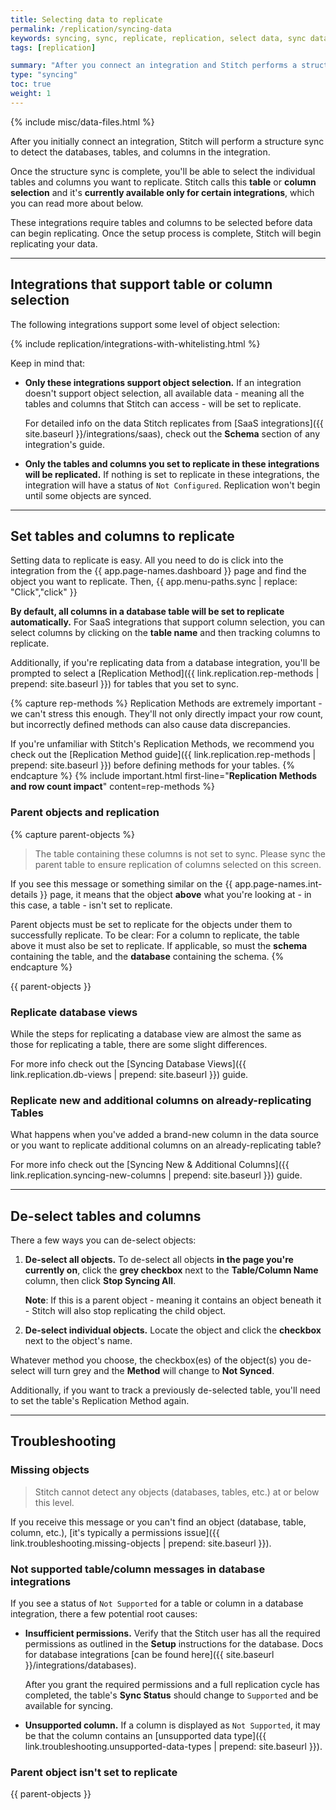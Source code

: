 ```yaml
---
title: Selecting data to replicate
permalink: /replication/syncing-data
keywords: syncing, sync, replicate, replication, select data, sync data, sync table, sync column
tags: [replication]

summary: "After you connect an integration and Stitch performs a structure sync, the next thing you'll do is select tables and columns to sync. In this guide, we'll walk you through how to sync/unsync objects for database and SaaS integrations."
type: "syncing"
toc: true
weight: 1
---
```

{% include misc/data-files.html %}

After you initially connect an integration, Stitch will perform a structure sync to detect the databases, tables, and columns in the integration.

Once the structure sync is complete, you'll be able to select the individual tables and columns you want to replicate. Stitch calls this **table** or **column selection** and it's **currently available only for certain integrations**, which you can read more about below.

These integrations require tables and columns to be selected before data can begin replicating. Once the setup process is complete, Stitch will begin replicating your data.

---

## Integrations that support table or column selection

The following integrations support some level of object selection: 

{% include replication/integrations-with-whitelisting.html %}

Keep in mind that:

- **Only these integrations support object selection.** If an integration doesn't support object selection, all available data - meaning all the tables and columns that Stitch can access - will be set to replicate.

  For detailed info on the data Stitch replicates from [SaaS integrations]({{ site.baseurl }}/integrations/saas), check out the **Schema** section of any integration's guide.
- **Only the tables and columns you set to replicate in these integrations will be replicated.** If nothing is set to replicate in these integrations, the integration will have a status of `Not Configured`. Replication won't begin until some objects are synced.

---

## Set tables and columns to replicate

Setting data to replicate is easy. All you need to do is click into the integration from the {{ app.page-names.dashboard }} page and find the object you want to replicate. Then, {{ app.menu-paths.sync | replace: "Click","click" }}

**By default, all columns in a database table will be set to replicate automatically.** For SaaS integrations that support column selection, you can select columns by clicking on the **table name** and then tracking columns to replicate.

Additionally, if you're replicating data from a database integration, you'll be prompted to select a [Replication Method]({{ link.replication.rep-methods | prepend: site.baseurl }}) for tables that you set to sync.

{% capture rep-methods %}
Replication Methods are extremely important - we can't stress this enough. They'll not only directly impact your row count, but incorrectly defined methods can also cause data discrepancies.

If you're unfamiliar with Stitch's Replication Methods, we recommend you check out the [Replication Method guide]({{ link.replication.rep-methods | prepend: site.baseurl }}) before defining methods for your tables.
{% endcapture %}
{% include important.html first-line="**Replication Methods and row count impact**" content=rep-methods %}

### Parent objects and replication
{% capture parent-objects %}
> The table containing these columns is not set to sync. Please sync the parent table to ensure replication of columns selected on this screen.

If you see this message or something similar on the {{ app.page-names.int-details }} page, it means that the object **above** what you're looking at - in this case, a table - isn't set to replicate.

Parent objects must be set to replicate for the objects under them to successfully replicate. To be clear: For a column to replicate, the table above it must also be set to replicate. If applicable, so must the **schema** containing the table, and the **database** containing the schema.
{% endcapture %}

{{ parent-objects }}

### Replicate database views

While the steps for replicating a database view are almost the same as those for replicating a table, there are some slight differences.

For more info check out the [Syncing Database Views]({{ link.replication.db-views | prepend: site.baseurl }}) guide.

### Replicate new and additional columns on already-replicating Tables

What happens when you've added a brand-new column in the data source or you want to replicate additional columns on an already-replicating table?

For more info check out the [Syncing New & Additional Columns]({{ link.replication.syncing-new-columns | prepend: site.baseurl }}) guide.

---

## De-select tables and columns

There a few ways you can de-select objects:

1. **De-select all objects.** To de-select all objects **in the page you're currently on**, click the **grey checkbox** next to the **Table/Column Name** column, then click **Stop Syncing All**.

   **Note**: If this is a parent object - meaning it contains an object beneath it - Stitch will also stop replicating the child object.
2. **De-select individual objects.** Locate the object and click the **checkbox** next to the object's name.

Whatever method you choose, the checkbox(es) of the object(s) you de-select will turn grey and the **Method** will change to **Not Synced**.

Additionally, if you want to track a previously de-selected table, you'll need to set the table's Replication Method again.

--- 

## Troubleshooting

### Missing objects

> Stitch cannot detect any objects (databases, tables, etc.) at or below this level.

If you receive this message or you can't find an object (database, table, column, etc.), [it's typically a permissions issue]({{ link.troubleshooting.missing-objects | prepend: site.baseurl }}).

### Not supported table/column messages in database integrations

If you see a status of `Not Supported` for a table or column in a database integration, there a few potential root causes:

- **Insufficient permissions.** Verify that the Stitch user has all the required permissions as outlined in the **Setup** instructions for the database. Docs for database integrations [can be found here]({{ site.baseurl }}/integrations/databases).

   After you grant the required permissions and a full replication cycle has completed, the table's **Sync Status** should change to `Supported` and be available for syncing.
- **Unsupported column.** If a column is displayed as `Not Supported`, it may be that the column contains an [unsupported data type]({{ link.troubleshooting.unsupported-data-types | prepend: site.baseurl }}).

### Parent object isn't set to replicate
{{ parent-objects }}
